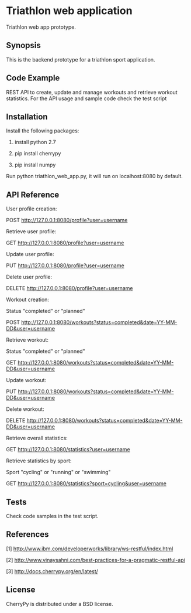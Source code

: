 # Triathlon web application

Triathlon web app prototype.

## Synopsis

This is the backend prototype for a triathlon sport application.

## Code Example

REST API to create, update and manage workouts and retrieve workout statistics. For the API usage and sample code check the test script

## Installation

Install the following packages:

1. install python 2.7

2. pip install cherrypy

3. pip install numpy

Run python triathlon_web_app.py, it will run on localhost:8080 by default.

## API Reference

User profile creation:

POST http://127.0.0.1:8080/profile?user=username

Retrieve user profile:

GET http://127.0.0.1:8080/profile?user=username

Update user profile:

PUT http://127.0.0.1:8080/profile?user=username

Delete user profile:

DELETE http://127.0.0.1:8080/profile?user=username

Workout creation:

Status "completed" or "planned"

POST http://127.0.0.1:8080/workouts?status=completed&date=YY-MM-DD&user=username

Retrieve workout:

Status "completed" or "planned"

GET http://127.0.0.1:8080/workouts?status=completed&date=YY-MM-DD&user=username

Update workout:

PUT http://127.0.0.1:8080/workouts?status=completed&date=YY-MM-DD&user=username

Delete workout:

DELETE http://127.0.0.1:8080/workouts?status=completed&date=YY-MM-DD&user=username

Retrieve overall statistics:

GET http://127.0.0.1:8080/statistics?user=username

Retrieve statistics by sport:

Sport "cycling" or "running" or "swimming"

GET http://127.0.0.1:8080/statistics?sport=cycling&user=username

## Tests
Check code samples in the test script.

## References
[1] http://www.ibm.com/developerworks/library/ws-restful/index.html

[2] http://www.vinaysahni.com/best-practices-for-a-pragmatic-restful-api

[3] http://docs.cherrypy.org/en/latest/

## License
CherryPy is distributed under a BSD license.
